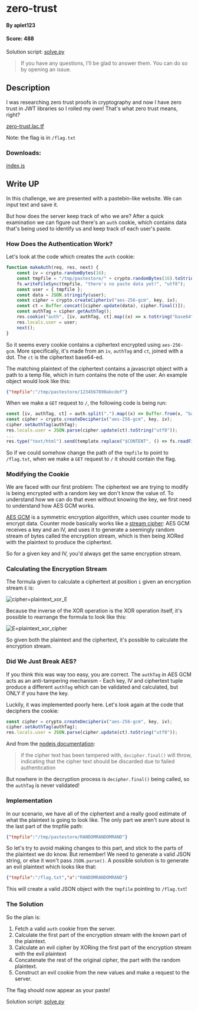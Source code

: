 # zero-trust

#### By aplet123
#### Score: 488

Solution script: [solve.py](solve.py)
> If you have any questions, I'll be glad to answer them. You can do so by opening an issue.

## Description

I was researching zero trust proofs in cryptography and now I have zero trust in JWT libraries so I rolled my own! That's what zero trust means, right?

[zero-trust.lac.tf](https://zero-trust.lac.tf)

Note: the flag is in `/flag.txt`

### Downloads: 
[index.js](index.js)

## Write UP

In this challenge, we are presented with a pastebin-like website. We can input text and save it.

But how does the server keep track of who we are? After a quick examination we can figure out there's an `auth` cookie, which contains data that's being used to identify us and keep track of each user's paste.

### How Does the Authentication Work?

Let's look at the code which creates the `auth` cookie:

```javascript
function makeAuth(req, res, next) {
    const iv = crypto.randomBytes(16);
    const tmpfile = "/tmp/pastestore/" + crypto.randomBytes(16).toString("hex");
    fs.writeFileSync(tmpfile, "there's no paste data yet!", "utf8");
    const user = { tmpfile };
    const data = JSON.stringify(user);
    const cipher = crypto.createCipheriv("aes-256-gcm", key, iv);
    const ct = Buffer.concat([cipher.update(data), cipher.final()]);
    const authTag = cipher.getAuthTag();
    res.cookie("auth", [iv, authTag, ct].map((x) => x.toString("base64")).join("."));
    res.locals.user = user;
    next();
}
```

So it seems every cookie contains a ciphertext encrypted using `aes-256-gcm`. More specifically, it's made from an `iv`, `authTag` and `ct`, joined with a dot. The `ct` is the ciphertext base64-ed.

The matching plaintext of the ciphertext contains a javascript object with a path to a temp file, which in turn contains the note of the user. An example object would look like this:

```json
{"tmpfile":"/tmp/pastestore/1234567890abcdef"}
```

When we make a `GET` request to `/`, the following code is being run:
```javascript
const [iv, authTag, ct] = auth.split(".").map((x) => Buffer.from(x, "base64"));
const cipher = crypto.createDecipheriv("aes-256-gcm", key, iv);
cipher.setAuthTag(authTag);
res.locals.user = JSON.parse(cipher.update(ct).toString("utf8"));
...
res.type("text/html").send(template.replace("$CONTENT", () => fs.readFileSync(res.locals.user.tmpfile, "utf8")));
```

So if we could somehow change the path of the `tmpfile` to point to `/flag.txt`, when we make a `GET` request to `/` it should contain the flag.

### Modifying the Cookie

We are faced with our first problem: The ciphertext we are trying to modify is being encrypted with a random key we don't know the value of. To understand how we can do that even without knowing the key, we first need to understand how AES GCM works.

[AES GCM](https://en.wikipedia.org/wiki/Galois/Counter_Mode) is a symmetric encryption algorithm, which uses counter mode to encrypt data. Counter mode basically works like a [stream cipher](https://en.wikipedia.org/wiki/Stream_cipher): AES GCM receives a key and an IV, and uses it to generate a seemingly random stream of bytes called the encryption stream, which is then being XORed with the plaintext to produce the ciphertext.

So for a given key and IV, you'd always get the same encryption stream.

### Calculating the Encryption Stream

The formula given to calculate a ciphertext at position `i` given an encryption stream `E` is:

![cipher=plaintext_xor_E](https://latex.codecogs.com/png.image?cipher_{i}=%20plaintext_{i}%20\oplus%20E_{i})

Because the inverse of the XOR operation is the XOR operation itself, it's possible to rearrange the formula to look like this:

![E=plaintext_xor_cipher](https://latex.codecogs.com/png.image?E_{i}=%20plaintext_{i}%20\oplus%20cipher_{i})

So given both the plaintext and the ciphertext, it's possible to calculate the encryption stream.

### Did We Just Break AES?

If you think this was way too easy, you are correct. The `authTag` in AES GCM acts as an anti-tampering mechanism - Each key, IV and ciphertext tuple produce a different `authTag` which can be validated and calculated, but ONLY if you have the key.

Luckily, it was implemented poorly here. Let's look again at the code that deciphers the cookie:
```javascript
const cipher = crypto.createDecipheriv("aes-256-gcm", key, iv);
cipher.setAuthTag(authTag);
res.locals.user = JSON.parse(cipher.update(ct).toString("utf8"));
```

And from the [nodejs documentation](https://nodejs.org/api/crypto.html#deciphersetauthtagbuffer-encoding):

> if the cipher text has been tampered with, `decipher.final()` will throw, indicating that the cipher text should be discarded due to failed authentication

But nowhere in the decryption process is `decipher.final()` being called, so the `authTag` is never validated!

### Implementation

In our scenario, we have all of the ciphertext and a really good estimate of what the plaintext is going to look like. The only part we aren't sure about is the last part of the tmpfile path:

```json
{"tmpfile":"/tmp/pastestore/RANDOMRANDOMRAND"}
```

So let's try to avoid making changes to this part, and stick to the parts of the plaintext we do know. But remember! We need to generate a valid JSON string, or else it won't pass `JSON.parse()`. A possible solution is to generate an evil plaintext which looks like that:

```json
{"tmpfile":"/flag.txt","a":"RANDOMRANDOMRAND"}
```

This will create a valid JSON object with the `tmpfile` pointing to `/flag.txt`!

### The Solution

So the plan is:
1. Fetch a valid `auth` cookie from the server.
2. Calculate the first part of the encryption stream with the known part of the plaintext.
3. Calculate an evil cipher by XORing the first part of the encryption stream with the evil plaintext
4. Concatenate the rest of the original cipher, the part with the random plaintext.
5. Construct an evil cookie from the new values and make a request to the server.

The flag should now appear as your paste!

Solution script: [solve.py](solve.py)
